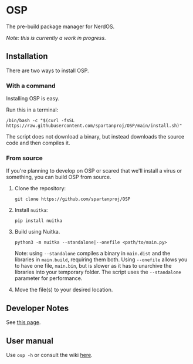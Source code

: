 # OSP

The pre-build package manager for NerdOS.

*Note: this is currently a work in progress.*

## Installation

There are two ways to install OSP.

### With a command

Installing OSP is easy.

Run this in a terminal:

```shell
/bin/bash -c "$(curl -fsSL https://raw.githubusercontent.com/spartanproj/OSP/main/install.sh)"
```

The script does not download a binary, but instead downloads the source code and then compiles it.

### From source

If you're planning to develop on OSP or scared that we'll install a virus or something, you can build OSP from source.

1. Clone the repository:
   ```shell
   git clone https://github.com/spartanproj/OSP
   ```
2. Install `nuitka`:
   ```shell
   pip install nuitka
   ```
3. Build using Nuitka.
   ```shell
   python3 -m nuitka --standalone|--onefile <path/to/main.py>
   ```
   Note: using `--standalone` compiles a binary in `main.dist` and the libraries in `main.build`, requiring them both. Using `--onefile` allows you to have one file, `main.bin`, but is slower as it has to unarchive the libraries into your temporary folder. The script uses the `--standalone` parameter for performance.

4. Move the file(s) to your desired location.

## Developer Notes

See [this page](https://github.com/spartanproj/OSP/wiki/Developer).

## User manual

Use `osp -h` or consult the wiki [here](https://github.com/spartanproj/OSP/wiki/Manual).
